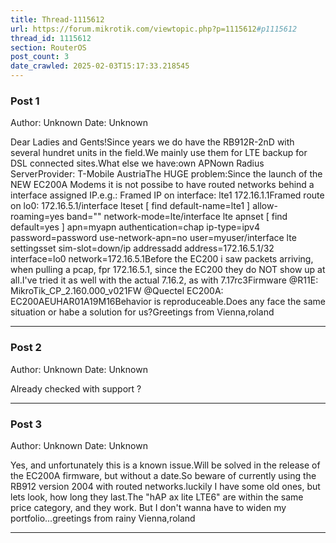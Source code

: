 ```yaml
---
title: Thread-1115612
url: https://forum.mikrotik.com/viewtopic.php?p=1115612#p1115612
thread_id: 1115612
section: RouterOS
post_count: 3
date_crawled: 2025-02-03T15:17:33.218545
---
```


### Post 1
Author: Unknown
Date: Unknown

Dear Ladies and Gents!Since years we do have the RB912R-2nD  with several hundret units in the field.We mainly use them for LTE backup for DSL connected sites.What else we have:own APNown Radius ServerProvider: T-Mobile AustriaThe HUGE problem:Since the launch of the NEW EC200A Modems it is not possibe to have routed networks behind a interface assigned IP.e.g.: Framed IP on interface: lte1 172.16.1.1Framed route on lo0: 172.16.5.1/interface lteset [ find default-name=lte1 ] allow-roaming=yes band="" network-mode=lte/interface lte apnset [ find default=yes ] apn=myapn authentication=chap ip-type=ipv4 password=password use-network-apn=no user=myuser/interface lte settingsset sim-slot=down/ip addressadd address=172.16.5.1/32 interface=lo0 network=172.16.5.1Before the EC200 i saw packets arriving, when pulling a pcap, fpr 172.16.5.1, since the EC200 they do NOT show up at all.I've tried it as well with the actual 7.16.2, as with 7.17rc3Firmware @R11E: MikroTik_CP_2.160.000_v021FW @Quectel EC200A: EC200AEUHAR01A19M16Behavior is reproduceable.Does any face the same situation or habe a solution for us?Greetings from Vienna,roland

---
### Post 2
Author: Unknown
Date: Unknown

Already checked with support ?

---
### Post 3
Author: Unknown
Date: Unknown

Yes, and unfortunately this is a known issue.Will be solved in the release of the EC200A firmware, but without a date.So beware of currently using the RB912 version 2004 with routed networks.luckily I have some old ones, but lets look, how long they last.The "hAP ax lite LTE6" are within the same price category, and they work. But I don't wanna have to widen my portfolio...greetings from rainy Vienna,roland

---
